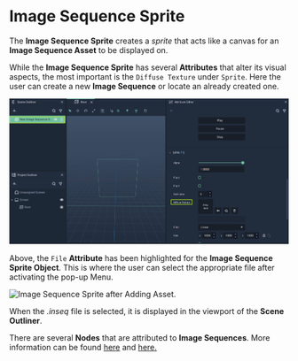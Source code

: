 # Image Sequence Sprite

The **Image Sequence Sprite** creates a *sprite* that acts like a canvas for an **Image Sequence Asset** to be displayed on. 

While the **Image Sequence Sprite** has several **Attributes** that alter its visual aspects, the most important is the `Diffuse Texture` under `Sprite`. Here the user can create a new **Image Sequence** or locate an already created one. 

![Image Sequence Sprite before Adding Asset.](../../../.gitbook/assets/sceneobjectsimgseqspriteimage1.png)


Above, the `File` **Attribute** has been highlighted for the **Image Sequence Sprite Object**. This is where the user can select the appropriate file after activating the pop-up Menu. 

![Image Sequence Sprite after Adding Asset.](../../../.gitbook/assets/sceneobjectsimgspriteimage2.gif)

When the *.inseq* file is selected, it is displayed in the viewport of the **Scene Outliner**. 

There are several **Nodes** that are attributed to **Image Sequences**. More information can be found [here](../../../toolbox/incari/imagesequence/README.md) and [here.](../../../toolbox/events/imagesequence/README.md)